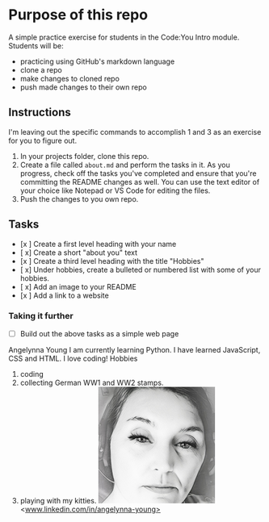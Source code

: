 # Purpose of this repo
A simple practice exercise for students in the Code:You Intro module. Students will be:
- practicing using GitHub's markdown language
- clone a repo
- make changes to cloned repo
- push made changes to their own repo

## Instructions
I'm leaving out the specific commands to accomplish 1 and 3 as an exercise for you to figure out.

1. In your projects folder, clone this repo.
2. Create a file called ```about.md``` and perform the tasks in it. As you progress, check off the tasks you've completed and ensure that you're committing the README changes as well. You can use the text editor of your choice like Notepad or VS Code for editing the files.
3. Push the changes to you own repo.

## Tasks
- [x ] Create a first level heading with your name
- [ x] Create a short "about you" text
- [x ] Create a third level heading with the title "Hobbies"
- [ x] Under hobbies, create a bulleted or numbered list with some of your hobbies.
- [ x] Add an image to your README
- [x ] Add a link to a website

### Taking it further
- [ ] Build out the above tasks as a simple web page

Angelynna Young
I am currently learning Python. I have learned JavaScript, CSS and HTML. I love coding!
Hobbies
1. coding
2. collecting German WW1 and WW2 stamps.
3. playing with my kitties.
![alt text](image.png)
<www.linkedin.com/in/angelynna-young>
